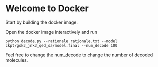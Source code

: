 # Welcome to Docker

Start by building the docker image. 

Open the docker image interactively and run 
```
python decode.py --rationale rationale.txt --model ckpt/gsk3_jnk3_qed_sa/model.final --num_decode 100
```

Feel free to change the num_decode to change the number of decoded molecules.